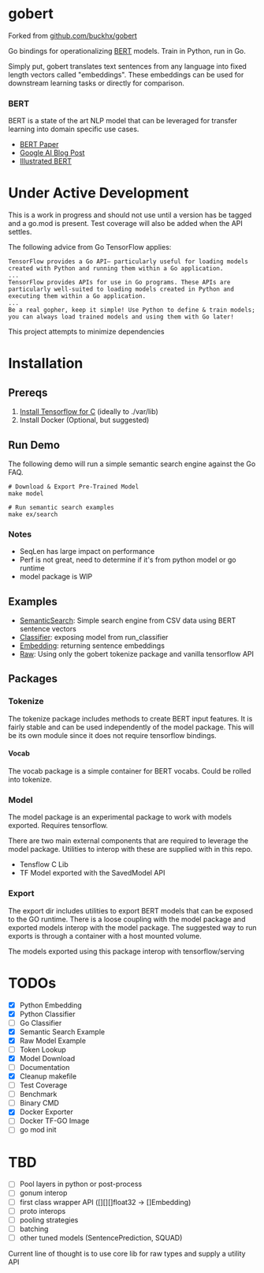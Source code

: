 # gobert
Forked from [github.com/buckhx/gobert](https://github.com/buckhx/gobert)

Go bindings for operationalizing [BERT](https://github.com/google-research/bert) models. Train in Python, run in Go.

Simply put, gobert translates text sentences from any language into fixed length vectors called "embeddings".
These embeddings can be used for downstream learning tasks or directly for comparison.

### BERT

BERT is a state of the art NLP model that can be leveraged for transfer learning into domain specific use cases.

* [BERT Paper](https://arxiv.org/abs/1810.04805)
* [Google AI Blog Post](https://ai.googleblog.com/2018/11/open-sourcing-bert-state-of-art-pre.html)
* [Illustrated BERT](http://jalammar.github.io/illustrated-bert/)

# Under Active Development

This is a work in progress and should not use until a version has be tagged and a go.mod is present.
Test coverage will also be added when the API settles.

The following advice from Go TensorFlow applies:
```
TensorFlow provides a Go API— particularly useful for loading models created with Python and running them within a Go application.
...
TensorFlow provides APIs for use in Go programs. These APIs are particularly well-suited to loading models created in Python and executing them within a Go application.
...
Be a real gopher, keep it simple! Use Python to define & train models; you can always load trained models and using them with Go later!
```

This project attempts to minimize dependencies

# Installation

## Prereqs

1. [Install Tensorflow for C](https://www.tensorflow.org/install/lang_c) (ideally to ./var/lib)
2. Install Docker (Optional, but suggested)

## Run Demo

The following demo will run a simple semantic search engine against the Go FAQ.
```
# Download & Export Pre-Trained Model
make model

# Run semantic search examples
make ex/search
```

### Notes

* SeqLen has large impact on performance
* Perf is not great, need to determine if it's from python model or go runtime
* model package is WIP

## Examples

* [SemanticSearch](examples/semantic-search): Simple search engine from CSV data using BERT sentence vectors
* [Classifier](examples/classifier/main.go): exposing model from run_classifier
* [Embedding](examples/embedding/main.go): returning sentence embeddings
* [Raw](examples/raw-model/main.go): Using only the gobert tokenize package and vanilla tensorflow API

## Packages

### Tokenize

The tokenize package includes methods to create BERT input features. It is fairly stable and can be used independently of the model package.
This will be its own module since it does not require tensorflow bindings.

#### Vocab

The vocab package is a simple container for BERT vocabs. Could be rolled into tokenize.

###  Model

The model package is an experimental package to work with models exported. Requires tensorflow.

There are two main external components that are required to leverage the model package. Utilities to interop with these are supplied with in this repo.

* Tensflow C Lib
* TF Model exported with the SavedModel API

### Export

The export dir includes utilities to export BERT models that can be exposed to the GO runtime.
There is a loose coupling with the model package and exported models interop with the model package.
The suggested way to run exports is through a container with a host mounted volume.

The models exported using this package interop with tensorflow/serving


# TODOs
- [X] Python Embedding
- [X] Python Classifier
- [ ] Go Classifier
- [X] Semantic Search Example
- [X] Raw Model Example
- [ ] Token Lookup
- [X] Model Download
- [ ] Documentation
- [X] Cleanup makefile
- [ ] Test Coverage
- [ ] Benchmark
- [ ] Binary CMD
- [X] Docker Exporter
- [ ] Docker TF-GO Image
- [ ] go mod init

# TBD
- [ ] Pool layers in python or post-process
- [ ] gonum interop
- [ ] first class wrapper API ([][][]float32 -> []Embedding)
- [ ] proto interops
- [ ] pooling strategies
- [ ] batching
- [ ] other tuned models (SentencePrediction, SQUAD)

Current line of thought is to use core lib for raw types and supply a utility API
